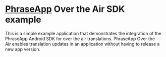 # [PhraseApp](https://phraseapp.com) Over the Air SDK example

This is a simple example application that demonstrates the integration of the PhraseApp Android SDK for over the air translations. PhraseApp Over the Air enables translation updates in an application without having to release a new app version.
